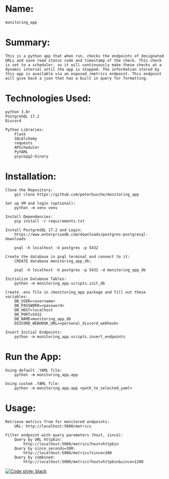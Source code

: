 # Name: 
    monitoring_app

# Summary: 
    This is a python app that when run, checks the endpoints of designated URLs and save read status code and timestamp of the check. This check is set to a scheduler, so it will continuously make these checks at a dynamic interval until the app is stopped. The information stored by this app is available via an exposed /metrics endpoint. This endpoint will give back a json that has a built in query for formatting. 


# Technologies Used:
    python 3.8+
    PostgreSQL 17.2 
    Discord

    Python Libraries:
        Flask
        SQLAlchemy
        requests
        APScheduler
        PyYAML
        psycopg2-binary
        

# Installation:
    Clone the Repository:
        git clone https://github.com/peterbusche/monitoring_app

    Set up VM and login (optional):
        python -m venv venv

    Install Dependencies:
        pip install -r requirements.txt

    Install PostgreSQL 17.2 and Login:
        https://www.enterprisedb.com/downloads/postgres-postgresql-downloads

        psql -h localhost -U postgres -p 5432

    Create the database in psql terminal and connect to it:
        CREATE database monitoring_app_db;

        psql -h localhost -U postgres -p 5432 -d monitoring_app_db

    Initialize Database Tables:
        python -m monitoring_app.scripts.init_db   

    Create .env file in /monitoring_app package and fill out these variables:
        DB_USER=<username>
        DB_PASSWORD=<password>
        DB_HOST=localhost
        DB_PORT=5432
        DB_NAME=monitoring_app_db
        DISCORD_WEBHOOK_URL=<personal_discord_webhook>    
            
    Insert Initial Endpoints:
        python -m monitoring_app.scripts.insert_endpoints



# Run the App:
    Using default .YAML file:
        python -m monitoring_app.app

    Using custom .YAML file:
        python -m monitoring_app.app <path_to_selected_yaml>

# Usage:
    Retrieve metrics from for monitored endpoints:
        URL: http://localhost:5000/metrics

    Filter endpoint with query parameters (host, since):
        Query by URL httpbin:
            http://localhost:5000/metrics?host=httpbin
        Query by since_seconds=300:
            http://localhost:5000/metrics?since=300
        Query by combined:
            http://localhost:5000/metrics?host=httpbin&since=1200


[![Code style: black](https://img.shields.io/badge/code%20style-black-000000.svg)](https://github.com/psf/black)